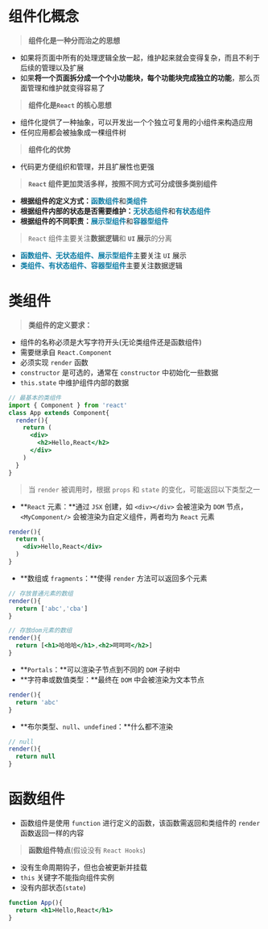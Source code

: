 # 组件化概念

> **组件化是一种分而治之的思想**

- 如果将页面中所有的处理逻辑全放一起，维护起来就会变得复杂，而且不利于后续的管理以及扩展
- 如果**将一个页面拆分成一个个小功能块，每个功能块完成独立的功能**，那么页面管理和维护就变得容易了

> **组件化是`React` 的核心思想**

- 组件化提供了一种抽象，可以开发出一个个独立可复用的小组件来构造应用
- 任何应用都会被抽象成一棵组件树

> **组件化的优势**

- 代码更方便组织和管理，并且扩展性也更强

> **`React` 组件更加灵活多样，按照不同方式可分成很多类别组件**

- **根据组件的定义方式：**<font color='#0c7ca4'>**函数组件**</font>和<font color='#0c7ca4'>**类组件**</font>
- **根据组件内部的状态是否需要维护：**<font color='#0c7ca4'>**无状态组件**</font>和<font color='#0c7ca4'>**有状态组件**</font>
- **根据组件的不同职责：**<font color='#0c7ca4'>**展示型组件**</font>和<font color='#0c7ca4'>**容器型组件**</font>

> `React` 组件主要关注**数据逻辑**和 **`UI` 展示**的分离

- <font color='#0c7ca4'>**函数组件、无状态组件、展示型组件**</font>主要关注 `UI` 展示
- <font color='#0c7ca4'>**类组件、有状态组件、容器型组件**</font>主要关注数据逻辑

# 类组件

> **类组件的定义要求：**

- 组件的名称必须是大写字符开头(无论类组件还是函数组件)
- 需要继承自 `React.Component`
- 必须实现 `render` 函数
- `constructor` 是可选的，通常在 `constructor` 中初始化一些数据
- `this.state` 中维护组件内部的数据

```jsx
// 最基本的类组件
import { Component } from 'react'
class App extends Component{
  render(){
    return (
      <div>
        <h2>Hello,React</h2>
      </div>
    )
  }
}
```

> 当 `render` 被调用时，根据 `props` 和 `state` 的变化，可能返回以下类型之一

- **`React` 元素：**通过 `JSX` 创建，如 `<div></div>` 会被渲染为 `DOM` 节点，`<MyComponent/>` 会被渲染为自定义组件，两者均为 `React` 元素

```jsx
render(){
  return (
    <div>Hello,React</div>
  )
}
```

- **数组或 `fragments`：**使得 `render` 方法可以返回多个元素

```jsx
// 存放普通元素的数组
render(){
  return ['abc','cba']
}

// 存放dom元素的数组
render(){
  return [<h1>哈哈哈</h1>,<h2>呵呵呵</h2>]
}
```

- **`Portals`：**可以渲染子节点到不同的 `DOM` 子树中
- **字符串或数值类型：**最终在 `DOM` 中会被渲染为文本节点

```jsx
render(){
  return 'abc'
}
```

- **布尔类型、`null`、`undefined`：**什么都不渲染

```jsx
// null
render(){
  return null
}
```

# 函数组件

- 函数组件是使用 `function` 进行定义的函数，该函数需返回和类组件的 `render` 函数返回一样的内容

> **函数组件特点**(假设没有 `React Hooks`)

- 没有生命周期钩子，但也会被更新并挂载
- `this` 关键字不能指向组件实例
- 没有内部状态(`state`)

```jsx
function App(){
  return <h1>Hello,React</h1>
}
```
